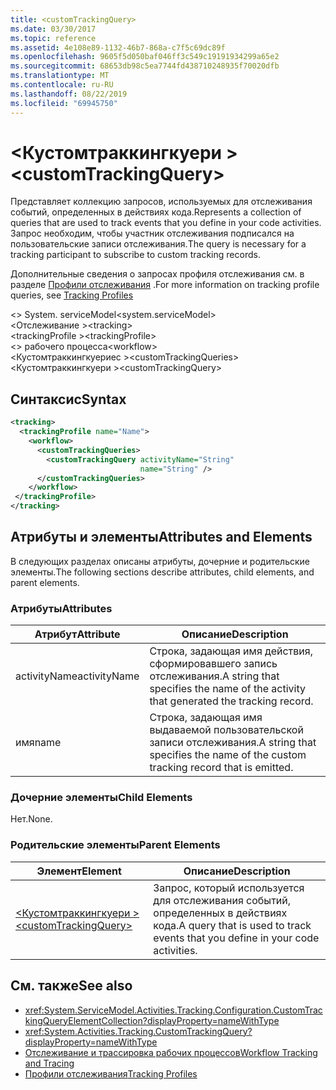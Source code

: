 ```yaml
---
title: <customTrackingQuery>
ms.date: 03/30/2017
ms.topic: reference
ms.assetid: 4e108e89-1132-46b7-868a-c7f5c69dc89f
ms.openlocfilehash: 9605f5d050baf046ff3c549c19191934299a65e2
ms.sourcegitcommit: 68653db98c5ea7744fd438710248935f70020dfb
ms.translationtype: MT
ms.contentlocale: ru-RU
ms.lasthandoff: 08/22/2019
ms.locfileid: "69945750"
---
```

# <a name="customtrackingquery"></a><span data-ttu-id="e8734-101">\<Кустомтраккингкуери ></span><span class="sxs-lookup"><span data-stu-id="e8734-101">\<customTrackingQuery></span></span>
<span data-ttu-id="e8734-102">Представляет коллекцию запросов, используемых для отслеживания событий, определенных в действиях кода.</span><span class="sxs-lookup"><span data-stu-id="e8734-102">Represents a collection of queries that are used to track events that you define in your code activities.</span></span> <span data-ttu-id="e8734-103">Запрос необходим, чтобы участник отслеживания подписался на пользовательские записи отслеживания.</span><span class="sxs-lookup"><span data-stu-id="e8734-103">The query is necessary for a tracking participant to subscribe to custom tracking records.</span></span>  
  
 <span data-ttu-id="e8734-104">Дополнительные сведения о запросах профиля отслеживания см. в разделе [Профили отслеживания](../../../windows-workflow-foundation/tracking-profiles.md) .</span><span class="sxs-lookup"><span data-stu-id="e8734-104">For more information on tracking profile queries, see [Tracking Profiles](../../../windows-workflow-foundation/tracking-profiles.md)</span></span>  
  
<span data-ttu-id="e8734-105">\<> System. serviceModel</span><span class="sxs-lookup"><span data-stu-id="e8734-105">\<system.serviceModel></span></span>  
<span data-ttu-id="e8734-106">\<Отслеживание ></span><span class="sxs-lookup"><span data-stu-id="e8734-106">\<tracking></span></span>  
<span data-ttu-id="e8734-107">\<trackingProfile ></span><span class="sxs-lookup"><span data-stu-id="e8734-107">\<trackingProfile></span></span>  
<span data-ttu-id="e8734-108">\<> рабочего процесса</span><span class="sxs-lookup"><span data-stu-id="e8734-108">\<workflow></span></span>  
<span data-ttu-id="e8734-109">\<Кустомтраккингкуериес ></span><span class="sxs-lookup"><span data-stu-id="e8734-109">\<customTrackingQueries></span></span>  
<span data-ttu-id="e8734-110">\<Кустомтраккингкуери ></span><span class="sxs-lookup"><span data-stu-id="e8734-110">\<customTrackingQuery></span></span>  
  
## <a name="syntax"></a><span data-ttu-id="e8734-111">Синтаксис</span><span class="sxs-lookup"><span data-stu-id="e8734-111">Syntax</span></span>  
  
```xml  
<tracking>
  <trackingProfile name="Name">
    <workflow>
      <customTrackingQueries>
        <customTrackingQuery activityName="String" 
                             name="String" />
      </customTrackingQueries>
    </workflow>
 </trackingProfile>
</tracking>  
```  
  
## <a name="attributes-and-elements"></a><span data-ttu-id="e8734-112">Атрибуты и элементы</span><span class="sxs-lookup"><span data-stu-id="e8734-112">Attributes and Elements</span></span>  
 <span data-ttu-id="e8734-113">В следующих разделах описаны атрибуты, дочерние и родительские элементы.</span><span class="sxs-lookup"><span data-stu-id="e8734-113">The following sections describe attributes, child elements, and parent elements.</span></span>  
  
### <a name="attributes"></a><span data-ttu-id="e8734-114">Атрибуты</span><span class="sxs-lookup"><span data-stu-id="e8734-114">Attributes</span></span>  
  
|<span data-ttu-id="e8734-115">Атрибут</span><span class="sxs-lookup"><span data-stu-id="e8734-115">Attribute</span></span>|<span data-ttu-id="e8734-116">Описание</span><span class="sxs-lookup"><span data-stu-id="e8734-116">Description</span></span>|  
|---------------|-----------------|  
|<span data-ttu-id="e8734-117">activityName</span><span class="sxs-lookup"><span data-stu-id="e8734-117">activityName</span></span>|<span data-ttu-id="e8734-118">Строка, задающая имя действия, сформировавшего запись отслеживания.</span><span class="sxs-lookup"><span data-stu-id="e8734-118">A string that specifies the name of the activity that generated the tracking record.</span></span>|  
|<span data-ttu-id="e8734-119">имя</span><span class="sxs-lookup"><span data-stu-id="e8734-119">name</span></span>|<span data-ttu-id="e8734-120">Строка, задающая имя выдаваемой пользовательской записи отслеживания.</span><span class="sxs-lookup"><span data-stu-id="e8734-120">A string that specifies the name of the custom tracking record that is emitted.</span></span>|  
  
### <a name="child-elements"></a><span data-ttu-id="e8734-121">Дочерние элементы</span><span class="sxs-lookup"><span data-stu-id="e8734-121">Child Elements</span></span>  
 <span data-ttu-id="e8734-122">Нет.</span><span class="sxs-lookup"><span data-stu-id="e8734-122">None.</span></span>  
  
### <a name="parent-elements"></a><span data-ttu-id="e8734-123">Родительские элементы</span><span class="sxs-lookup"><span data-stu-id="e8734-123">Parent Elements</span></span>  
  
|<span data-ttu-id="e8734-124">Элемент</span><span class="sxs-lookup"><span data-stu-id="e8734-124">Element</span></span>|<span data-ttu-id="e8734-125">Описание</span><span class="sxs-lookup"><span data-stu-id="e8734-125">Description</span></span>|  
|-------------|-----------------|  
|[<span data-ttu-id="e8734-126">\<Кустомтраккингкуери ></span><span class="sxs-lookup"><span data-stu-id="e8734-126">\<customTrackingQuery></span></span>](customtrackingquery.md)|<span data-ttu-id="e8734-127">Запрос, который используется для отслеживания событий, определенных в действиях кода.</span><span class="sxs-lookup"><span data-stu-id="e8734-127">A query that is used to track events that you define in your code activities.</span></span>|  
  
## <a name="see-also"></a><span data-ttu-id="e8734-128">См. также</span><span class="sxs-lookup"><span data-stu-id="e8734-128">See also</span></span>

- <xref:System.ServiceModel.Activities.Tracking.Configuration.CustomTrackingQueryElementCollection?displayProperty=nameWithType>
- <xref:System.Activities.Tracking.CustomTrackingQuery?displayProperty=nameWithType>
- [<span data-ttu-id="e8734-129">Отслеживание и трассировка рабочих процессов</span><span class="sxs-lookup"><span data-stu-id="e8734-129">Workflow Tracking and Tracing</span></span>](../../../windows-workflow-foundation/workflow-tracking-and-tracing.md)
- [<span data-ttu-id="e8734-130">Профили отслеживания</span><span class="sxs-lookup"><span data-stu-id="e8734-130">Tracking Profiles</span></span>](../../../windows-workflow-foundation/tracking-profiles.md)
